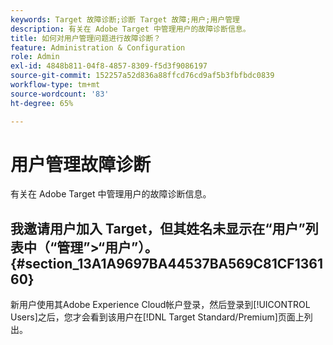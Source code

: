 ```yaml
---
keywords: Target 故障诊断;诊断 Target 故障;用户;用户管理
description: 有关在 Adobe Target 中管理用户的故障诊断信息。
title: 如何对用户管理问题进行故障诊断？
feature: Administration & Configuration
role: Admin
exl-id: 4848b811-04f8-4857-8309-f5d3f9086197
source-git-commit: 152257a52d836a88ffcd76cd9af5b3fbfbdc0839
workflow-type: tm+mt
source-wordcount: '83'
ht-degree: 65%

---
```


# 用户管理故障诊断

有关在 Adobe Target 中管理用户的故障诊断信息。

## 我邀请用户加入 Target，但其姓名未显示在“用户”列表中（“管理”>“用户”）。 {#section_13A1A9697BA44537BA569C81CF136160}

新用户使用其Adobe Experience Cloud帐户登录，然后登录到[!UICONTROL Users]之后，您才会看到该用户在[!DNL Target Standard/Premium]页面上列出。
